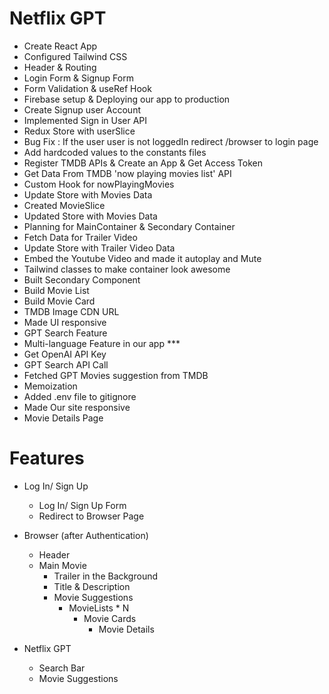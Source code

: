 # Netflix GPT

- Create React App
- Configured Tailwind CSS
- Header & Routing
- Login Form & Signup Form
- Form Validation & useRef Hook
- Firebase setup & Deploying our app to production
- Create Signup user Account
- Implemented Sign in User API
- Redux Store with userSlice
- Bug Fix : If the user user is not loggedIn redirect /browser to login page
- Add hardcoded values to the constants files
- Register TMDB APIs & Create an App & Get Access Token
- Get Data From TMDB 'now playing movies list' API
- Custom Hook for nowPlayingMovies
- Update Store with Movies Data
- Created MovieSlice
- Updated Store with Movies Data
- Planning for MainContainer & Secondary Container
- Fetch Data for Trailer Video
- Update Store with Trailer Video Data
- Embed the Youtube Video and made it autoplay and Mute
- Tailwind classes to make container look awesome
- Built Secondary Component
- Build Movie List
- Build Movie Card
- TMDB Image CDN URL
- Made UI responsive
- GPT Search Feature
- Multi-language Feature in our app \*\*\*
- Get OpenAI API Key
- GPT Search API Call
- Fetched GPT Movies suggestion from TMDB
- Memoization
- Added .env file to gitignore
- Made Our site responsive
- Movie Details Page

# Features

- Log In/ Sign Up
  - Log In/ Sign Up Form
  - Redirect to Browser Page
- Browser (after Authentication)

  - Header
  - Main Movie
    - Trailer in the Background
    - Title & Description
    - Movie Suggestions
      - MovieLists \* N
        - Movie Cards
          - Movie Details

- Netflix GPT
  - Search Bar
  - Movie Suggestions
